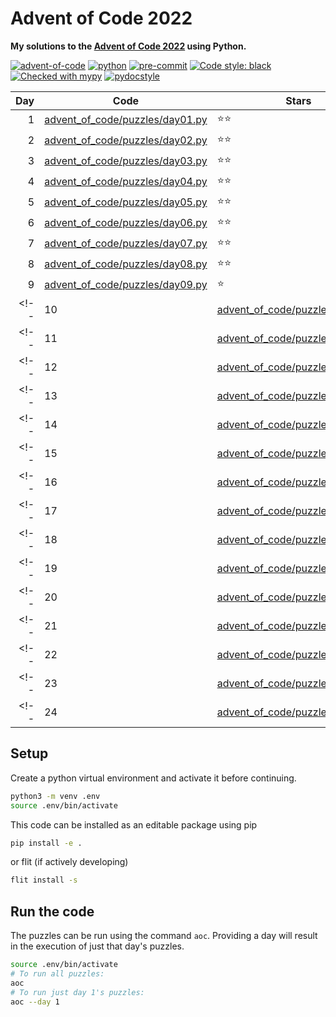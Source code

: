 # Advent of Code 2022

**My solutions to the [Advent of Code 2022](https://adventofcode.com/2022) using Python.**

[![advent-of-code](https://img.shields.io/badge/Advent_of_Code-2022-F80046.svg?style=flat)](https://adventofcode.com)
[![python](https://img.shields.io/badge/Python-3.10-3776AB.svg?style=flat&logo=python&logoColor=FFD23F)](https://www.python.org)
[![pre-commit](https://img.shields.io/badge/pre--commit-enabled-brightgreen?logo=pre-commit&logoColor=white)](https://github.com/pre-commit/pre-commit)
[![Code style: black](https://img.shields.io/badge/code%20style-black-000000.svg)](https://github.com/psf/black)
[![Checked with mypy](http://www.mypy-lang.org/static/mypy_badge.svg)](http://mypy-lang.org/)
[![pydocstyle](https://img.shields.io/badge/pydocstyle-enabled-AD4CD3)](http://www.pydocstyle.org/en/stable/)

| Day | Code                                                               | Stars |
| ---:| ------------------------------------------------------------------ | ----- |
| 1   | [advent_of_code/puzzles/day01.py](advent_of_code/puzzles/day01.py) | ⭐️⭐️   |
| 2   | [advent_of_code/puzzles/day02.py](advent_of_code/puzzles/day02.py) | ⭐️⭐️   |
| 3   | [advent_of_code/puzzles/day03.py](advent_of_code/puzzles/day03.py) | ⭐️⭐️   |
| 4   | [advent_of_code/puzzles/day04.py](advent_of_code/puzzles/day04.py) | ⭐️⭐️   |
| 5   | [advent_of_code/puzzles/day05.py](advent_of_code/puzzles/day05.py) | ⭐️⭐️   |
| 6   | [advent_of_code/puzzles/day06.py](advent_of_code/puzzles/day06.py) | ⭐️⭐️   |
| 7   | [advent_of_code/puzzles/day07.py](advent_of_code/puzzles/day07.py) | ⭐️⭐️   |
| 8   | [advent_of_code/puzzles/day08.py](advent_of_code/puzzles/day08.py) | ⭐️⭐️   |
| 9   | [advent_of_code/puzzles/day09.py](advent_of_code/puzzles/day09.py) | ⭐️   |
<!-- | 10  | [advent_of_code/puzzles/day10.py](advent_of_code/puzzles/day10.py) | ⭐️⭐️   | -->
<!-- | 11  | [advent_of_code/puzzles/day11.py](advent_of_code/puzzles/day11.py) | ⭐️⭐️   | -->
<!-- | 12  | [advent_of_code/puzzles/day12.py](advent_of_code/puzzles/day12.py) | ⭐️⭐️   | -->
<!-- | 13  | [advent_of_code/puzzles/day13.py](advent_of_code/puzzles/day13.py) | ⭐️⭐️   | -->
<!-- | 14  | [advent_of_code/puzzles/day14.py](advent_of_code/puzzles/day14.py) | ⭐️⭐️   | -->
<!-- | 15  | [advent_of_code/puzzles/day15.py](advent_of_code/puzzles/day15.py) | ⭐️⭐️   | -->
<!-- | 16  | [advent_of_code/puzzles/day16.py](advent_of_code/puzzles/day16.py) | ⭐️⭐️   | -->
<!-- | 17  | [advent_of_code/puzzles/day17.py](advent_of_code/puzzles/day17.py) | ⭐️⭐️   | -->
<!-- | 18  | [advent_of_code/puzzles/day18.py](advent_of_code/puzzles/day18.py) | ⭐️⭐️   | -->
<!-- | 19  | [advent_of_code/puzzles/day19.py](advent_of_code/puzzles/day19.py) | ⭐️⭐️   | -->
<!-- | 20  | [advent_of_code/puzzles/day20.py](advent_of_code/puzzles/day20.py) | ⭐️⭐️   | -->
<!-- | 21  | [advent_of_code/puzzles/day21.py](advent_of_code/puzzles/day21.py) | ⭐️⭐️   | -->
<!-- | 22  | [advent_of_code/puzzles/day22.py](advent_of_code/puzzles/day22.py) | ⭐️⭐️   | -->
<!-- | 23  | [advent_of_code/puzzles/day23.py](advent_of_code/puzzles/day23.py) | ⭐️⭐️   | -->
<!-- | 24  | [advent_of_code/puzzles/day24.py](advent_of_code/puzzles/day24.py) | ⭐️⭐️   | -->

## Setup

Create a python virtual environment and activate it before continuing.

```bash
python3 -m venv .env
source .env/bin/activate
```

This code can be installed as an editable package using pip

```bash
pip install -e .
```

or flit (if actively developing)

```bash
flit install -s
```

## Run the code

The puzzles can be run using the command `aoc`.
Providing a day will result in the execution of just that day's puzzles.

```bash
source .env/bin/activate
# To run all puzzles:
aoc
# To run just day 1's puzzles:
aoc --day 1
```
